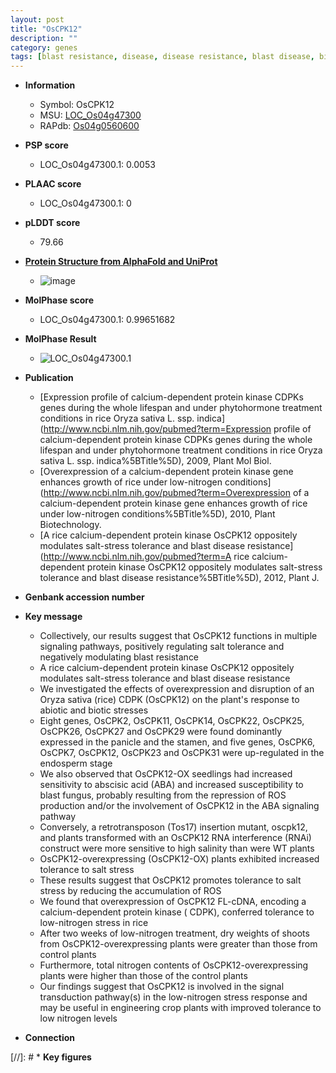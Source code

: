 ```yaml
---
layout: post
title: "OsCPK12"
description: ""
category: genes
tags: [blast resistance, disease, disease resistance, blast disease, biotic stress, endosperm, blast, salinity, salt, salt tolerance, salt stress, nitrogen,  ABA , shoot, panicle, stamen, seedling]
---
```


* **Information**  
    + Symbol: OsCPK12  
    + MSU: [LOC_Os04g47300](http://rice.plantbiology.msu.edu/cgi-bin/ORF_infopage.cgi?orf=LOC_Os04g47300)  
    + RAPdb: [Os04g0560600](http://rapdb.dna.affrc.go.jp/viewer/gbrowse_details/irgsp1?name=Os04g0560600)  

* **PSP score**  
    + LOC_Os04g47300.1: 0.0053 

* **PLAAC score**  
    + LOC_Os04g47300.1: 0 

* **pLDDT score**
    + 79.66

* **[Protein Structure from AlphaFold and UniProt](https://www.uniprot.org/uniprotkb/Q7XSQ5/entry#structure)**
    + ![image](https://ricepsp.github.io/images/Q7/AF-Q7XSQ5-F1.png)

* **MolPhase score**
    + LOC_Os04g47300.1: 0.99651682

* **MolPhase Result**
    + ![LOC_Os04g47300.1](https://304243504.github.io/Pictures/LOC_Os04g/LOC_Os04g47300.1.png)

* **Publication**  
    + [Expression profile of calcium-dependent protein kinase CDPKs genes during the whole lifespan and under phytohormone treatment conditions in rice Oryza sativa L. ssp. indica](http://www.ncbi.nlm.nih.gov/pubmed?term=Expression profile of calcium-dependent protein kinase CDPKs genes during the whole lifespan and under phytohormone treatment conditions in rice Oryza sativa L. ssp. indica%5BTitle%5D), 2009, Plant Mol Biol.
    + [Overexpression of a calcium-dependent protein kinase gene enhances growth of rice under low-nitrogen conditions](http://www.ncbi.nlm.nih.gov/pubmed?term=Overexpression of a calcium-dependent protein kinase gene enhances growth of rice under low-nitrogen conditions%5BTitle%5D), 2010, Plant Biotechnology.
    + [A rice calcium-dependent protein kinase OsCPK12 oppositely modulates salt-stress tolerance and blast disease resistance](http://www.ncbi.nlm.nih.gov/pubmed?term=A rice calcium-dependent protein kinase OsCPK12 oppositely modulates salt-stress tolerance and blast disease resistance%5BTitle%5D), 2012, Plant J.

* **Genbank accession number**  

* **Key message**  
    + Collectively, our results suggest that OsCPK12 functions in multiple signaling pathways, positively regulating salt tolerance and negatively modulating blast resistance
    + A rice calcium-dependent protein kinase OsCPK12 oppositely modulates salt-stress tolerance and blast disease resistance
    + We investigated the effects of overexpression and disruption of an Oryza sativa (rice) CDPK (OsCPK12) on the plant's response to abiotic and biotic stresses
    + Eight genes, OsCPK2, OsCPK11, OsCPK14, OsCPK22, OsCPK25, OsCPK26, OsCPK27 and OsCPK29 were found dominantly expressed in the panicle and the stamen, and five genes, OsCPK6, OsCPK7, OsCPK12, OsCPK23 and OsCPK31 were up-regulated in the endosperm stage
    + We also observed that OsCPK12-OX seedlings had increased sensitivity to abscisic acid (ABA) and increased susceptibility to blast fungus, probably resulting from the repression of ROS production and/or the involvement of OsCPK12 in the ABA signaling pathway
    + Conversely, a retrotransposon (Tos17) insertion mutant, oscpk12, and plants transformed with an OsCPK12 RNA interference (RNAi) construct were more sensitive to high salinity than were WT plants
    + OsCPK12-overexpressing (OsCPK12-OX) plants exhibited increased tolerance to salt stress
    + These results suggest that OsCPK12 promotes tolerance to salt stress by reducing the accumulation of ROS
    + We found that overexpression of OsCPK12 FL-cDNA, encoding a calcium-dependent protein kinase ( CDPK), conferred tolerance to low-nitrogen stress in rice
    + After two weeks of low-nitrogen treatment, dry weights of shoots from OsCPK12-overexpressing plants were greater than those from control plants
    + Furthermore, total nitrogen contents of OsCPK12-overexpressing plants were higher than those of the control plants
    + Our findings suggest that OsCPK12 is involved in the signal transduction pathway(s) in the low-nitrogen stress response and may be useful in engineering crop plants with improved tolerance to low nitrogen levels

* **Connection**  

[//]: # * **Key figures**  


